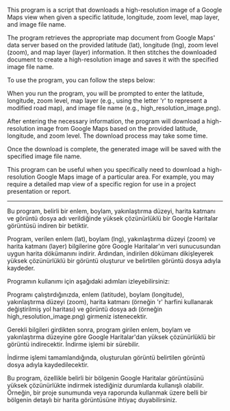 This program is a script that downloads a high-resolution image of a Google Maps view when given a specific latitude, longitude, zoom level, map layer, and image file name.

The program retrieves the appropriate map document from Google Maps' data server based on the provided latitude (lat), longitude (lng), zoom level (zoom), and map layer (layer) information. It then stitches the downloaded document to create a high-resolution image and saves it with the specified image file name.

To use the program, you can follow the steps below:

When you run the program, you will be prompted to enter the latitude, longitude, zoom level, map layer (e.g., using the letter 'r' to represent a modified road map), and image file name (e.g., high_resolution_image.png).

After entering the necessary information, the program will download a high-resolution image from Google Maps based on the provided latitude, longitude, and zoom level. The download process may take some time.

Once the download is complete, the generated image will be saved with the specified image file name.

This program can be useful when you specifically need to download a high-resolution Google Maps image of a particular area. For example, you may require a detailed map view of a specific region for use in a project presentation or report.

_________________________________________________________________________________________________________________________________________________


Bu program, belirli bir enlem, boylam, yakınlaştırma düzeyi, harita katmanı ve görüntü dosya adı verildiğinde yüksek çözünürlüklü bir Google Haritalar görüntüsü indiren bir betiktir.

Program, verilen enlem (lat), boylam (lng), yakınlaştırma düzeyi (zoom) ve harita katmanı (layer) bilgilerine göre Google Haritalar'ın veri sunucusundan uygun harita dökümanını indirir. Ardından, indirilen dökümanı dikişleyerek yüksek çözünürlüklü bir görüntü oluşturur ve belirtilen görüntü dosya adıyla kaydeder.

Programın kullanımı için aşağıdaki adımları izleyebilirsiniz:

Programı çalıştırdığınızda, enlem (latitude), boylam (longitude), yakınlaştırma düzeyi (zoom), harita katmanı (örneğin 'r' harfini kullanarak değiştirilmiş yol haritası) ve görüntü dosya adı (örneğin high_resolution_image.png) girmeniz istenecektir.

Gerekli bilgileri girdikten sonra, program girilen enlem, boylam ve yakınlaştırma düzeyine göre Google Haritalar'dan yüksek çözünürlüklü bir görüntü indirecektir. İndirme işlemi bir sürebilir.

İndirme işlemi tamamlandığında, oluşturulan görüntü belirtilen görüntü dosya adıyla kaydedilecektir.

Bu program, özellikle belirli bir bölgenin Google Haritalar görüntüsünü yüksek çözünürlükte indirmek istediğiniz durumlarda kullanışlı olabilir. Örneğin, bir proje sunumunda veya raporunda kullanmak üzere belli bir bölgenin detaylı bir harita görüntüsüne ihtiyaç duyabilirsiniz.